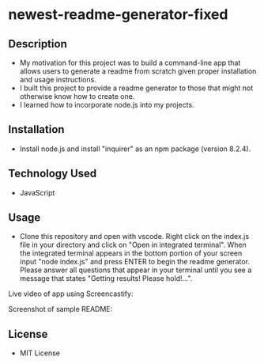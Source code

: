 # newest-readme-generator-fixed

## Description

- My motivation for this project was to build a command-line app that allows users to generate a readme from scratch given proper installation and usage instructions.
- I built this project to provide a readme generator to those that might not otherwise know how to create one.
- I learned how to incorporate node.js into my projects.

## Installation

- Install node.js and install "inquirer" as an npm package (version 8.2.4).

## Technology Used

- JavaScript

## Usage

- Clone this repository and open with vscode. Right click on the index.js file in your directory and click on "Open in integrated terminal". When the integrated terminal appears in the bottom portion of your screen input "node index.js" and press ENTER to begin the readme generator. Please answer all questions that appear in your terminal until you see a message that states "Getting results! Please hold!...".

Live video of app using Screencastify:

Screenshot of sample README:

## License

- MIT License